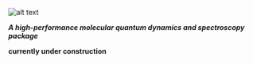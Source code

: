 ![alt text](https://github.com/jprov410/MQDScpp/blob/master/images/logo.jpg)

__*A high-performance molecular quantum dynamics and spectroscopy package*__

**currently under construction**